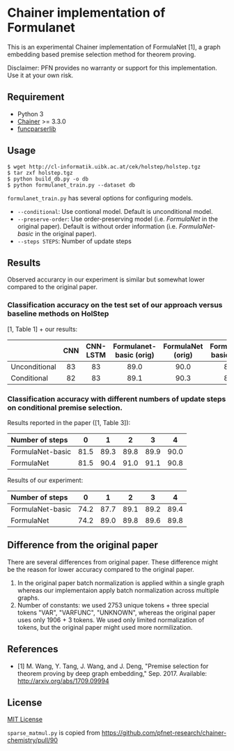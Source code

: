 # Chainer implementation of Formulanet

This is an experimental Chainer implementation of FormulaNet [1], a graph embedding based
premise selection method for theorem proving.

Disclaimer: PFN provides no warranty or support for this implementation. Use it at your own risk.

## Requirement

* Python 3
* [Chainer](https://chainer.org/) >= 3.3.0
* [funcparserlib](https://pypi.python.org/pypi/funcparserlib/)

## Usage

```
$ wget http://cl-informatik.uibk.ac.at/cek/holstep/holstep.tgz
$ tar zxf holstep.tgz
$ python build_db.py -o db
$ python formulanet_train.py --dataset db
```

`formulanet_train.py` has several options for configuring models.

* `--conditional`: Use contional model. Default is unconditional model.
* `--preserve-order`: Use order-preserving model (i.e. *FormulaNet* in the original paper). Default is without order information (i.e. *FormulaNet-basic* in the original paper).
* `--steps STEPS`: Number of update steps

## Results

Observed accurarcy in our experiment is similar but somewhat lower compared to the original paper.

### Classification accuracy on the test set of our approach versus baseline methods on HolStep

[1, Table 1] + our results:

|  | CNN | CNN-LSTM | Formulanet-basic (orig) | FormulaNet (orig) | Formulanet-basic (ours) | Formulanet (ours) |
|:-|:---:|:--------:|:-----------------------:|:-----------------:|:-----------------------:|:-----------------:|
|Unconditional | 83 | 83 | 89.0 | 90.0 | 89.9 | 89.9
|Conditional   | 82 | 83 | 89.1 | 90.3 | 89.4 | 89.8

### Classification accuracy with different numbers of update steps on conditional premise selection.

Results reported in the paper ([1, Table 3]):

|Number of steps  | 0  | 1  | 2  | 3  | 4  |
|:----------------|:--:|:--:|:--:|:--:|:--:|
|FormulaNet-basic |81.5|89.3|89.8|89.9|90.0|
|FormulaNet       |81.5|90.4|91.0|91.1|90.8|

Results of our experiment:

|Number of steps  | 0  | 1  | 2  | 3  | 4  |
|:----------------|:--:|:--:|:--:|:--:|:--:|
|FormulaNet-basic |74.2|87.7|89.1|89.2|89.4|
|FormulaNet       |74.2|89.0|89.8|89.6|89.8|

## Difference from the original paper

There are several differences from original paper.
These difference might be the reason for lower accuracy compared to the original paper.

1. In the original paper batch normalization is applied within a single graph whereas our implementaion
   apply batch normalization across multiple graphs.
2. Number of constants: we used 2753 unique tokens + three special tokens "VAR", "VARFUNC", "UNKNOWN",
   whereas the original paper uses only 1906 + 3 tokens.
   We used only limited normalization of tokens, but the original paper might used more normilization.

## References

* [1] M. Wang, Y. Tang, J. Wang, and J. Deng, "Premise selection for theorem proving by deep graph embedding," Sep. 2017.
  Available: http://arxiv.org/abs/1709.09994

## License

[MIT License](LICENSE)

`sparse_matmul.py` is copied from https://github.com/pfnet-research/chainer-chemistry/pull/90
